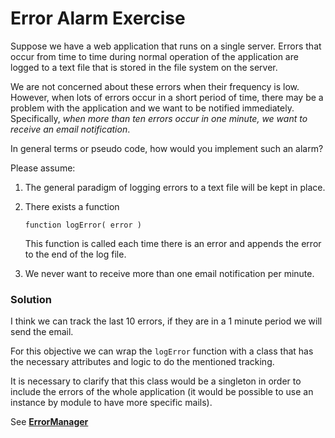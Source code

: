 # Error Alarm Exercise

Suppose we have a web application that runs on a single server. Errors that
occur from time to time during normal operation of the application are logged to a
text file that is stored in the file system on the server.

We are not concerned about these errors when their frequency is low. However,
when lots of errors occur in a short period of time, there may be a problem with
the application and we want to be notified immediately. Specifically,​ _when more
than ten errors occur in one minute, we want to receive an email notification_.

In general terms or pseudo code, how would you implement such an alarm?

Please assume:

1. The general paradigm of logging errors to a text file will be kept in place.
2. There exists a function

    ```
    function logError( error )
    ```

    This function is called each time there is an error and appends the error to
    the end of the log file.

3. We never want to receive more than one email notification per minute.

### Solution

I think we can track the last 10 errors, if they are in a 1 minute period we will send the email. 

For this objective we can wrap the `logError` function with a class that has the necessary 
attributes and logic to do the mentioned tracking. 

It is necessary to clarify that this class would be a singleton in order to include the errors of 
the whole application (it would be possible to use an instance by module to have more specific mails).

See [__ErrorManager__](./ErrorManager.js)